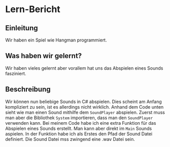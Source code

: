 # Lern-Bericht

## Einleitung
Wir haben ein Spiel wie Hangman programmiert.

## Was haben wir gelernt?
Wir haben vieles gelernt aber vorallem hat uns das Abspielen eines Sounds fasziniert.

## Beschreibung
Wir können nun beliebige Sounds in C# abspielen. Dies scheint am Anfang kompliziert zu sein, ist es allerdings nicht wirklich. Anhand dem Code unten sieht wie man einen Sound mithilfe dem `SoundPlayer` abspielen. Zuerst muss man aber die Bibliothek `System` importieren, dass man den `SoundPlayer` verwenden kann. Bei meinem Code habe ich eine extra Funktion für das Abspielen eines Sounds erstellt. Man kann aber direkt im `Main` Sounds aspielen. In der Funktion habe ich als Erstes den Pfad der Sound Datei definiert. Die Sound Datei mss zwingend eine .wav Datei sein.
